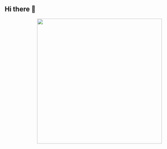 ## Hi there 👋

[<img align="right" width="400" src="https://github-readme-stats.vercel.app/api/top-langs/?username=OscarMC2003&theme=buefy&layout=compact"/>](https://github.com/OscarMC2003/)
